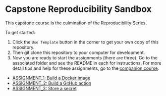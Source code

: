 # Capstone Reproducibility Sandbox

This capstone course is the culmination of the Reproducibility Series. 

To get started: 

1. Click the `Use Template` button in the corner to get your own copy of this repository.
2. Then git clone this repository to your computer for development.
3. Now you are ready to start the assignments (there are three). Go to the associated folder and see the README in each for instructions. For more detail tips and help for these assignments, go to the [companion course](http://hutchdatascience.org/reproducibility_capstone/).

- [ASSIGNMENT_1: Build a Docker image](https://github.com/fhdsl/capstone-sandbox/blob/main/ASSIGNMENT_1/README.md)
- [ASSIGNMENT_2: Build a GitHub action](https://github.com/fhdsl/capstone-sandbox/blob/main/ASSIGNMENT_2/README.md)
- [ASSIGNMENT_3: Store a secret](https://github.com/fhdsl/capstone-sandbox/blob/main/ASSIGNMENT_3/README.md)
